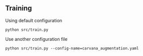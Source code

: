 ## Training

Using default configuration
```
python src/train.py
```

Use another configuration file
```
python src/train.py --config-name=carvana_augmentation.yaml
```
